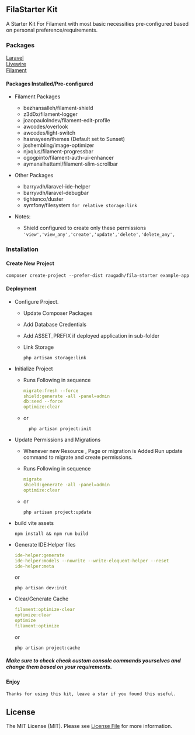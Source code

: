 ## FilaStarter Kit

A Starter Kit For Filament with most basic necessities
pre-configured based on personal preference/requirements.

### Packages

[Laravel](https://github.com/laravel/laravel)  
[Livewire](https://github.com/livewire/livewire)  
[Filament](https://github.com/filamentphp/filament)

#### Packages Installed/Pre-configured

-   Filament Packages

    -   bezhansalleh/filament-shield
    -   z3d0x/filament-logger
    -   joaopaulolndev/filament-edit-profile
    -   awcodes/overlook
    -   awcodes/light-switch
    -   hasnayeen/themes (Default set to Sunset)
    -   joshembling/image-optimizer
    -   njxqlus/filament-progressbar
    -   ogogpinto/filament-auth-ui-enhancer
    -   aymanalhattami/filament-slim-scrollbar

-   Other Packages

    -   barryvdh/laravel-ide-helper
    -   barryvdh/laravel-debugbar
    -   tightenco/duster
    -   symfony/filesystem `for relative storage:link`

-   Notes:

    -   Shield configured to create only these permissions
        `'view','view_any','create','update','delete','delete_any',`

### Installation

#### Create New Project

```fish
composer create-project --prefer-dist raugadh/fila-starter example-app
```

#### Deployment

-   Configure Project.

    -   Update Composer Packages
    -   Add Database Credentials
    -   Add ASSET_PREFIX if deployed application in sub-folder
    -   Link Storage

        ```fish
        php artisan storage:link
        ```

-   Initialize Project

    -   Runs Following in sequence

        ```yaml
        migrate:fresh --force
        shield:generate -all -panel=admin
        db:seed --force
        optimize:clear
        ```

    -   or

        ```fish
          php artisan project:init
        ```

-   Update Permissions and Migrations

    -   Whenever new Resource , Page or migration is Added Run update command to migrate and create permissions.

    -   Runs Following in sequence

        ```yaml
        migrate
        shield:generate -all -panel=admin
        optimize:clear
        ```

    -   or

        ```fish
        php artisan project:update
        ```

-   build vite assets

    ```fish
    npm install && npm run build
    ```

-   Generate IDE:Helper files

    ```yaml
    ide-helper:generate
    ide-helper:models --nowrite --write-eloquent-helper --reset
    ide-helper:meta
    ```

    or

    ```fish
    php artisan dev:init
    ```

-   Clear/Generate Cache

    ```yaml
    filament:optimize-clear
    optimize:clear
    optimize
    filament:optimize
    ```

    or

    ```fish
    php artisan project:cache
    ```

##### Make sure to check check custom console commands yourselves and change them based on your requirements.

#### Enjoy

    Thanks for using this kit, leave a star if you found this useful.

## License

The MIT License (MIT). Please see [License File](LICENSE.md) for more information.
